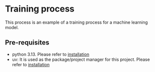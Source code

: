 # Training process

This process is an example of a training process for a machine learning model.

## Pre-requisites

- python 3.13. Please refer to [installation](https://www.python.org/about/gettingstarted/)
- uv: It is used as the package/project manager for this project. Please refer to [installation](https://docs.astral.sh/uv/getting-started/installation/)